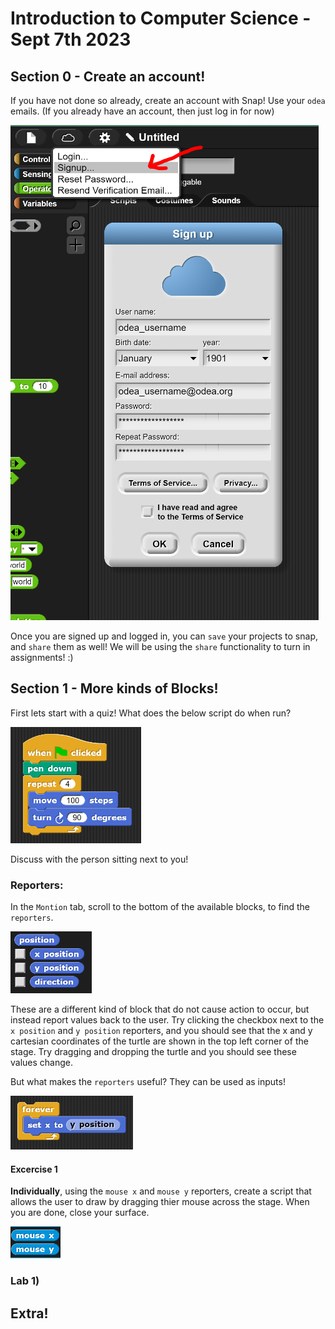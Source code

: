 # Introduction to Computer Science - Sept 7th 2023

## Section 0 - Create an account!
If you have not done so already, create an account with Snap! Use your `odea` emails. (If you already have an account, then just log in for now)

![image](./images/snap_signup.PNG)

Once you are signed up and logged in, you can `save` your projects to snap, and `share` them as well! We will be using the `share` functionality to turn in assignments! :)

## Section 1 - More kinds of Blocks!
First lets start with a quiz! What does the below script do when run?

![image](./images/start_of_day_quiz_1.PNG)

Discuss with the person sitting next to you!

### Reporters:
In the `Montion` tab, scroll to the bottom of the available blocks, to find the `reporters`.

![image](./images/reporters.PNG)

These are a different kind of block that do not cause action to occur, but instead report values back to the user. Try clicking the checkbox next to the `x position` and `y position` reporters, and you should see that the x and y cartesian coordinates of the turtle are shown in the top left corner of the stage. Try dragging and dropping the turtle and you should see these values change.

But what makes the `reporters` useful? They can be used as inputs! 

![image](./images/inputs.PNG)

#### Excercise 1
**Individually**, using the `mouse x` and `mouse y` reporters, create a script that allows the user to draw by dragging thier mouse across the stage. When you are done, close your surface. 

![image](./images/mouse_x_and_y.PNG)

### Lab 1)

## Extra!
